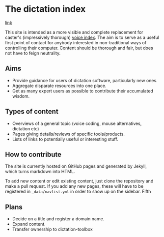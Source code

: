 
# The dictation index

[link](https://mrob95.github.io/dictation-index/)

This site is intended as a more visible and complete replacement for caster's (impressively thorough) [voice index](https://github.com/dictation-toolbox/caster/blob/develop/castervoice/doc/readthedocs/Voice_Index.md). The aim is to serve as a useful first point of contact for anybody interested in non-traditional ways of controlling their computer. Content should be thorough and fair, but does not have to feign neutrality.

## Aims
* Provide guidance for users of dictation software, particularly new ones.
* Aggregate disparate resources into one place.
* Get as many expert users as possible to contribute their accumulated wisdom.

## Types of content
* Overviews of a general topic (voice coding, mouse alternatives, dictation etc)
* Pages giving details/reviews of specific tools/products.
* Lists of links to potentially useful or interesting stuff.

## How to contribute
The site is currently hosted on GitHub pages and generated by Jekyll, which turns markdown into HTML.

To add new content or edit existing content, just clone the repository and make a pull request. If you add any new pages, these will have to be registered in `_data/navlist.yml` in order to show up on the sidebar. Fifth

## Plans
* Decide on a title and register a domain name.
* Expand content.
* Transfer ownership to dictation-toolbox